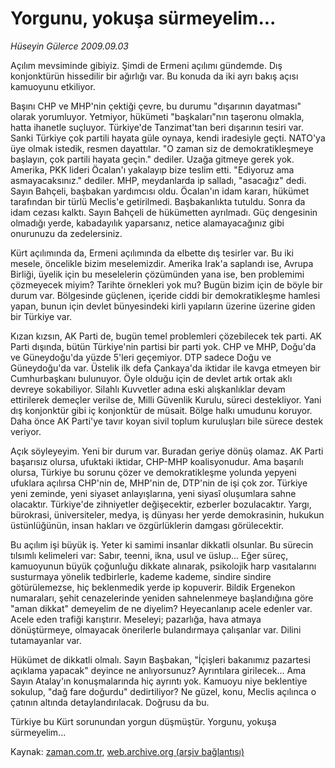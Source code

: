 # Yorgunu, yokuşa sürmeyelim...

*Hüseyin Gülerce 2009.09.03*

<tr><td class="metin" colspan="2" style="padding-top: 20px; padding-left: 5px; ">Açılım mevsiminde gibiyiz. Şimdi de Ermeni açılımı gündemde. Dış konjonktürün hissedilir bir ağırlığı var. Bu konuda da iki ayrı bakış açısı kamuoyunu etkiliyor.</td></tr><tr><td class="metin" colspan="2" style="padding-top: 20px; padding-left: 5px; "><p>Başını CHP ve MHP'nin çektiği çevre, bu durumu "dışarının dayatması" olarak yorumluyor. Yetmiyor, hükümeti "başkaları"nın taşeronu olmakla, hatta ihanetle suçluyor. Türkiye'de Tanzimat'tan beri dışarının tesiri var. Sanki Türkiye çok partili hayata güle oynaya, kendi iradesiyle geçti. NATO'ya üye olmak istedik, resmen dayattılar. "O zaman siz de demokratikleşmeye başlayın, çok partili hayata geçin." dediler. Uzağa gitmeye gerek yok. Amerika, PKK lideri Öcalan'ı yakalayıp bize teslim etti. "Ediyoruz ama asmayacaksınız." dediler. MHP, meydanlarda ip salladı, "asacağız" dedi. Sayın Bahçeli, başbakan yardımcısı oldu. Öcalan'ın idam kararı, hükümet tarafından bir türlü Meclis'e getirilmedi. Başbakanlıkta tutuldu. Sonra da idam cezası kalktı. Sayın Bahçeli de hükümetten ayrılmadı. Güç dengesinin olmadığı yerde, kabadayılık yaparsanız, netice alamayacağınız gibi onurunuzu da zedelersiniz.
<p> Kürt açılımında da, Ermeni açılımında da elbette dış tesirler var. Bu iki mesele, öncelikle bizim meselemizdir. Amerika Irak'a saplandı ise, Avrupa Birliği, üyelik için bu meselelerin çözümünden yana ise, ben problemimi çözmeyecek miyim? Tarihte örnekleri yok mu? Bugün bizim için de böyle bir durum var. Bölgesinde güçlenen, içeride ciddi bir demokratikleşme hamlesi yapan, bunun için devlet bünyesindeki kirli yapıların üzerine üzerine giden bir Türkiye var.
<p> Kızan kızsın, AK Parti de, bugün temel problemleri çözebilecek tek parti. AK Parti dışında, bütün Türkiye'nin partisi bir parti yok. CHP ve MHP, Doğu'da ve Güneydoğu'da yüzde 5'leri geçemiyor. DTP sadece Doğu ve Güneydoğu'da var. Üstelik ilk defa Çankaya'da iktidar ile kavga etmeyen bir Cumhurbaşkanı bulunuyor. Öyle olduğu için de devlet artık ortak aklı devreye sokabiliyor. Silahlı Kuvvetler adına eski alışkanlıklar devam ettirilerek demeçler verilse de, Milli Güvenlik Kurulu, süreci destekliyor. Yani dış konjonktür gibi iç konjonktür de müsait. Bölge halkı umudunu koruyor. Daha önce AK Parti'ye tavır koyan sivil toplum kuruluşları bile sürece destek veriyor.
<p> Açık söyleyeyim. Yeni bir durum var. Buradan geriye dönüş olamaz. AK Parti başarısız olursa, ufuktaki iktidar, CHP-MHP koalisyonudur. Ama başarılı olursa, Türkiye bu sorunu çözer ve demokratikleşme yolunda yepyeni ufuklara açılırsa CHP'nin de, MHP'nin de, DTP'nin de işi çok zor. Türkiye yeni zeminde, yeni siyaset anlayışlarına, yeni siyasî oluşumlara sahne olacaktır. Türkiye'de zihniyetler değişecektir, ezberler bozulacaktır. Yargı, bürokrasi, üniversiteler, medya, iş dünyası her yerde demokrasinin, hukukun üstünlüğünün, insan hakları ve özgürlüklerin damgası görülecektir.
<p> Bu açılım işi büyük iş. Yeter ki samimi insanlar dikkatli olsunlar. Bu sürecin tılsımlı kelimeleri var: Sabır, teenni, ikna, usul ve üslup... Eğer süreç, kamuoyunun büyük çoğunluğu dikkate alınarak, psikolojik harp vasıtalarını susturmaya yönelik tedbirlerle, kademe kademe, sindire sindire götürülemezse, hiç beklenmedik yerde ip kopuverir. Bildik Ergenekon numaraları, şehit cenazelerinde yeniden sahnelenmeye başlandığına göre "aman dikkat" demeyelim de ne diyelim? Heyecanlanıp acele edenler var. Acele eden trafiği karıştırır. Meseleyi; pazarlığa, hava atmaya dönüştürmeye, olmayacak önerilerle bulandırmaya çalışanlar var. Dilini tutamayanlar var.
<p> Hükümet de dikkatli olmalı. Sayın Başbakan, "İçişleri bakanımız pazartesi açıklama yapacak" deyince ne anlıyorsunuz? Ayrıntılara girilecek... Ama Sayın Atalay'ın konuşmalarında hiç ayrıntı yok. Kamuoyu niye beklentiye sokulup, "dağ fare doğurdu" dedirtiliyor? Ne güzel, konu, Meclis açılınca o çatının altında detaylandırılacak. Doğrusu da bu.
<p> Türkiye bu Kürt sorunundan yorgun düşmüştür. Yorgunu, yokuşa sürmeyelim... <br/></p></p></p></p></p></p></p></td></tr>

Kaynak: [zaman.com.tr](http://zaman.com.tr/yazar.do?yazino=887756), [web.archive.org (arşiv bağlantısı)](http://web.archive.org/web/20100112033816/http://www.zaman.com.tr:80/yazar.do?yazino=887756)
